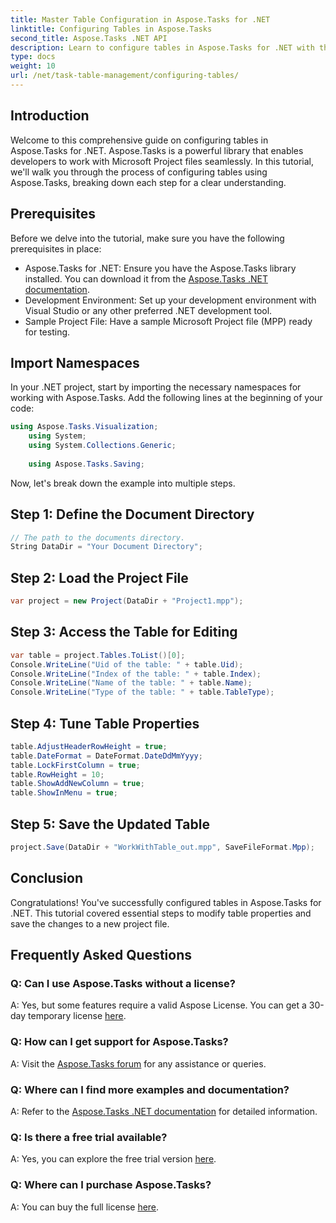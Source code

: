 ```yaml
---
title: Master Table Configuration in Aspose.Tasks for .NET
linktitle: Configuring Tables in Aspose.Tasks
second_title: Aspose.Tasks .NET API
description: Learn to configure tables in Aspose.Tasks for .NET with this step-by-step guide. Enhance your project management experience effortlessly.
type: docs
weight: 10
url: /net/task-table-management/configuring-tables/
---
```

## Introduction
Welcome to this comprehensive guide on configuring tables in Aspose.Tasks for .NET. Aspose.Tasks is a powerful library that enables developers to work with Microsoft Project files seamlessly. In this tutorial, we'll walk you through the process of configuring tables using Aspose.Tasks, breaking down each step for a clear understanding.
## Prerequisites
Before we delve into the tutorial, make sure you have the following prerequisites in place:
- Aspose.Tasks for .NET: Ensure you have the Aspose.Tasks library installed. You can download it from the [Aspose.Tasks .NET documentation](https://reference.aspose.com/tasks/net/).
- Development Environment: Set up your development environment with Visual Studio or any other preferred .NET development tool.
- Sample Project File: Have a sample Microsoft Project file (MPP) ready for testing.
## Import Namespaces
In your .NET project, start by importing the necessary namespaces for working with Aspose.Tasks. Add the following lines at the beginning of your code:
```csharp
using Aspose.Tasks.Visualization;
    using System;
    using System.Collections.Generic;
    
    using Aspose.Tasks.Saving;
```
Now, let's break down the example into multiple steps.
## Step 1: Define the Document Directory
```csharp
// The path to the documents directory.
String DataDir = "Your Document Directory";
```
## Step 2: Load the Project File
```csharp
var project = new Project(DataDir + "Project1.mpp");
```
## Step 3: Access the Table for Editing
```csharp
var table = project.Tables.ToList()[0];
Console.WriteLine("Uid of the table: " + table.Uid);
Console.WriteLine("Index of the table: " + table.Index);
Console.WriteLine("Name of the table: " + table.Name);
Console.WriteLine("Type of the table: " + table.TableType);
```
## Step 4: Tune Table Properties
```csharp
table.AdjustHeaderRowHeight = true;
table.DateFormat = DateFormat.DateDdMmYyyy;
table.LockFirstColumn = true;
table.RowHeight = 10;
table.ShowAddNewColumn = true;
table.ShowInMenu = true;
```
## Step 5: Save the Updated Table
```csharp
project.Save(DataDir + "WorkWithTable_out.mpp", SaveFileFormat.Mpp);
```
## Conclusion
Congratulations! You've successfully configured tables in Aspose.Tasks for .NET. This tutorial covered essential steps to modify table properties and save the changes to a new project file.
## Frequently Asked Questions
### Q: Can I use Aspose.Tasks without a license?
A: Yes, but some features require a valid Aspose License. You can get a 30-day temporary license [here](https://purchase.aspose.com/temporary-license/).
### Q: How can I get support for Aspose.Tasks?
A: Visit the [Aspose.Tasks forum](https://forum.aspose.com/c/tasks/15) for any assistance or queries.
### Q: Where can I find more examples and documentation?
A: Refer to the [Aspose.Tasks .NET documentation](https://reference.aspose.com/tasks/net/) for detailed information.
### Q: Is there a free trial available?
A: Yes, you can explore the free trial version [here](https://releases.aspose.com/).
### Q: Where can I purchase Aspose.Tasks?
A: You can buy the full license [here](https://purchase.aspose.com/buy).

